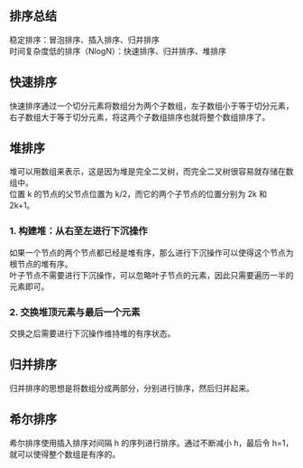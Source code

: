 ## 排序总结  
稳定排序：冒泡排序、插入排序、归并排序  
时间复杂度低的排序（NlogN）：快速排序、归并排序、堆排序  





## 快速排序  
快速排序通过一个切分元素将数组分为两个子数组，左子数组小于等于切分元素，右子数组大于等于切分元素，将这两个子数组排序也就将整个数组排序了。  



## 堆排序  
堆可以用数组来表示，这是因为堆是完全二叉树，而完全二叉树很容易就存储在数组中。  
位置 k 的节点的父节点位置为 k/2，而它的两个子节点的位置分别为 2k 和 2k+1。  
### 1. 构建堆：从右至左进行下沉操作
如果一个节点的两个节点都已经是堆有序，那么进行下沉操作可以使得这个节点为根节点的堆有序。  
叶子节点不需要进行下沉操作，可以忽略叶子节点的元素，因此只需要遍历一半的元素即可。  

### 2. 交换堆顶元素与最后一个元素
交换之后需要进行下沉操作维持堆的有序状态。  




## 归并排序
归并排序的思想是将数组分成两部分，分别进行排序，然后归并起来。  



## 希尔排序  
希尔排序使用插入排序对间隔 h 的序列进行排序。通过不断减小 h，最后令 h=1，就可以使得整个数组是有序的。



































